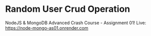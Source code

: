 # Random User Crud Operation

NodeJS &amp; MongoDB Advanced Crash Course - Assignment 01! Live: https://node-mongo-as01.onrender.com
